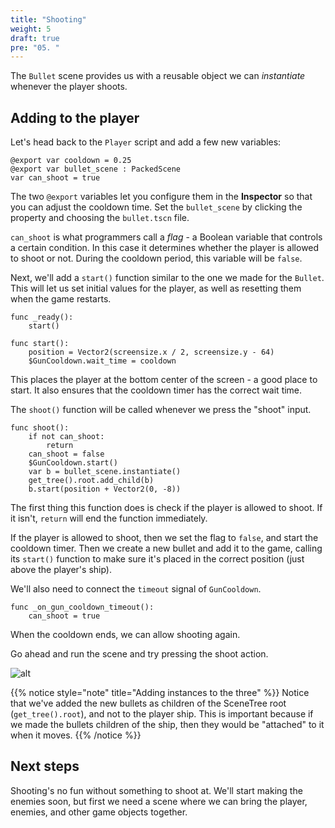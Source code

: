 ```yaml
---
title: "Shooting"
weight: 5
draft: true
pre: "05. "
---
```


The `Bullet` scene provides us with a reusable object we can _instantiate_ whenever the player shoots.

## Adding to the player

Let's head back to the `Player` script and add a few new variables:

```gdscript
@export var cooldown = 0.25
@export var bullet_scene : PackedScene
var can_shoot = true
```

The two `@export` variables let you configure them in the **Inspector** so that you can adjust the cooldown time. Set the `bullet_scene` by clicking the property and choosing the `bullet.tscn` file.

`can_shoot` is what programmers call a *flag* - a Boolean variable that controls a certain condition. In this case it determines whether the player is allowed to shoot or not. During the cooldown period, this variable will be `false`.

Next, we'll add a `start()` function similar to the one we made for the `Bullet`. This will let us set initial values for the player, as well as resetting them when the game restarts.

```gdscript
func _ready():
    start()

func start():
    position = Vector2(screensize.x / 2, screensize.y - 64)
    $GunCooldown.wait_time = cooldown
```

This places the player at the bottom center of the screen - a good place to start. It also ensures that the cooldown timer has the correct wait time.

The `shoot()` function will be called whenever we press the "shoot" input.

```gdscript
func shoot():
    if not can_shoot:
        return
    can_shoot = false
    $GunCooldown.start()
    var b = bullet_scene.instantiate()
    get_tree().root.add_child(b)
    b.start(position + Vector2(0, -8))
```

The first thing this function does is check if the player is allowed to shoot. If it isn't, `return` will end the function immediately.

If the player is allowed to shoot, then we set the flag to `false`, and start the cooldown timer. Then we create a new bullet and add it to the game, calling its `start()` function to make sure it's placed in the correct position (just above the player's ship).

We'll also need to connect the `timeout` signal of `GunCooldown`.

```gdscript
func _on_gun_cooldown_timeout():
    can_shoot = true
```

When the cooldown ends, we can allow shooting again.

Go ahead and run the scene and try pressing the shoot action.

![alt](/godot_recipes/4.x/img/2d_101_17.gif)

{{% notice style="note" title="Adding instances to the three" %}}
Notice that we've added the new bullets as children of the SceneTree root (`get_tree().root`), and not to the player ship. This is important because if we made the bullets children of the ship, then they would be "attached" to it when it moves.
{{% /notice %}}

## Next steps

Shooting's no fun without something to shoot at. We'll start making the enemies soon, but first we need a scene where we can bring the player, enemies, and other game objects together.